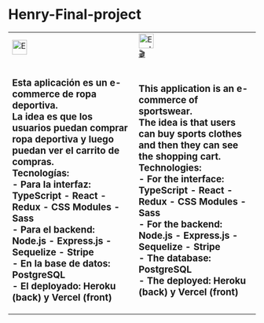 # Henry-Final-project
<table>
<tr>
<td><img align="center"  alt="Español" src="https://hans-rafael.github.io/img/Spain.png" height="30" /><br></td><td><img align = "center" alt="English"  src="https://hans-rafael.github.io/img/uk.png" height="30" />
<br>
 <a href="https://www.youtube.com/watch?v=eQ-MdQsoIGs">🎬</a>
</td>
</tr>
<td>
<h3 align="left">
Esta aplicación es un e-commerce de ropa deportiva.<br>
 La idea es que los usuarios puedan comprar ropa deportiva
y luego puedan ver el carrito de compras.<br>
Tecnologías:<br>
- Para la interfaz: TypeScript - React - Redux - CSS Modules - Sass<br>
- Para el backend: Node.js - Express.js - Sequelize - Stripe<br>
- En la base de datos: PostgreSQL<br>
- El deployado: Heroku (back) y Vercel (front)<br>
</h3>
</td>
<td>
<h3 align = "left">
This application is an e-commerce of sportswear.<br>
 The idea is that users can buy sports clothes and then they can see the shopping cart.<br>
Technologies:<br>
- For the interface: TypeScript - React - Redux - CSS Modules - Sass<br>
- For the backend: Node.js - Express.js - Sequelize - Stripe<br>
- The database: PostgreSQL<br>
- The deployed: Heroku (back) y Vercel (front)<br>
</h3>
</td>
<tr>
</tr>
</table>

